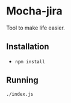 # Mocha-jira

Tool to make life easier.

## Installation

* `npm install`

## Running

`./index.js`
